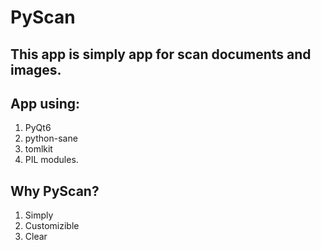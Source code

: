 # PyScan
## This app is simply app for scan documents and images.
## App using:
1. PyQt6
2. python-sane
3. tomlkit
4. PIL modules.
## Why PyScan?
1. Simply
2. Customizible
3. Clear
